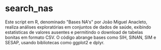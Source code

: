 # search_nas
Este script em R, denominado "Bases NA's" por João Miguel Anacleto, realiza análises exploratórias em conjuntos de dados de saúde, exibindo estatísticas de valores ausentes e permitindo o download de tabelas bonitas em formato CSV. O código abrange bases como SIH, SINAN, SIM e SESAP, usando bibliotecas como ggplot2 e dplyr.
